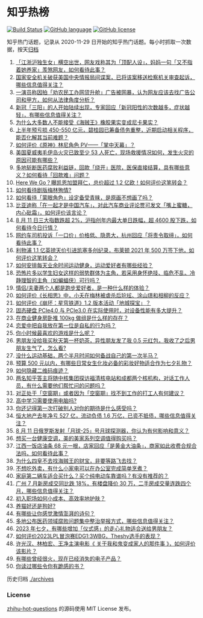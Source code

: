 # 知乎热榜
[![Build Status](https://github.com/ToWeLong/zhihu-hot-questions/workflows/CI/badge.svg)](https://github.com/ToWeLong/zhihu-hot-questions/actions)
[![GitHub language](https://img.shields.io/badge/language-golang-orange.svg)](https://golang.org/)
[![GitHub license](https://img.shields.io/github/license/ToWeLong/zhihu-hot-questions)](https://github.com/ToWeLong/zhihu-hot-questions/blob/main/LICENSE)

知乎热门话题，记录从 2020-11-29 日开始的知乎热门话题。每小时抓取一次数据，按天[归档](./archives)

<!-- BEGIN -->

1. [「江浙沪独生女」横空出世，网友戏称其为「顶配人设」，妈妈一句「又不指着她养家」羡煞网友，如何看待此事？](https://www.zhihu.com/question/616588055)
1. [国家安全机关破获美国中央情报局间谍案，已将该案移送检察机关审查起诉，哪些信息值得关注？](https://www.zhihu.com/question/616733499)
1. [一演员称因拍「劝农民工办网贷升舱」广告被网暴，认为网友应该去找广告公司和甲方，如何从法律角度分析？](https://www.zhihu.com/question/616589092)
1. [新冠「三阳」的人开始陆续出现，专家回应「新冠阳性的次数越多，症状越轻」，有哪些信息值得关注？](https://www.zhihu.com/question/616741804)
1. [为什么大多数人不能接受《海贼王》橡胶果实变成尼卡果实？](https://www.zhihu.com/question/533136381)
1. [上半年预亏损 450-550 亿元，碧桂园已筹备债务重整，近期启动相关程序，能否化解其当前难题？](https://www.zhihu.com/question/616735161)
1. [如何评价《原神》林尼角色 PV——「掌中天幕」？](https://www.zhihu.com/question/616627346)
1. [美国夏威夷毛伊岛火灾已致至少 53 人死亡，现场救援情况如何，发生火灾的原因可能有哪些？](https://www.zhihu.com/question/616605958)
1. [多地斩断医药腐败利益链，回款「绕开」医院，医保直接结算，具有哪些意义？如何看待「回款难」问题？](https://www.zhihu.com/question/616744062)
1. [Here We Go？曝凯恩加盟拜仁，总价超过 1.2 亿欧！如何评价这笔转会？](https://www.zhihu.com/question/616773323)
1. [如何看待剧版梅林殉情?](https://www.zhihu.com/question/616709449)
1. [如何看待「蒙眼角色」设定备受青睐，是原画不想画了吗？](https://www.zhihu.com/question/616413389)
1. [比亚迪称「在一起才是中国汽车」，对此汽车商业评论贾可发文「嘴上蜜糖，内心砒霜」，如何评价该言论？](https://www.zhihu.com/question/616764307)
1. [8 月 11 日三大指数跌超 2%，沪指创年内最大单日跌幅，超 4600 股下跌，如何看待今日行情？](https://www.zhihu.com/question/616740644)
1. [网约车司机投诉「一口价」价格低、隐患大，杭州回应「将责令取缔」，如何看待此事？](https://www.zhihu.com/question/616609142)
1. [利物浦 1.1 亿英镑天价引进凯塞多创纪录，布莱顿 2021 年 500 万签下他，如何评价这笔转会？](https://www.zhihu.com/question/616748155)
1. [如何安排每天业余时间运动健身，运动爱好者有哪些经验？](https://www.zhihu.com/question/616071820)
1. [恐怖片多以学生妇女这样的弱势群体为主角，若采用身怀绝技、临危不乱、冷静理智的主角（如蝙蝠侠）可行吗？](https://www.zhihu.com/question/613609449)
1. [情侣/夫妻两个人都是跑步爱好者，是一种什么样的体验？](https://www.zhihu.com/question/614926005)
1. [如何评价《长相思》中，小夭在梅林被虐杀后玱玹、涂山璟和相柳的反应？](https://www.zhihu.com/question/616697841)
1. [如何评价《崩坏：星穹铁道》1.2 版本活动「地城探宝」？](https://www.zhihu.com/question/616571264)
1. [固态硬盘 PCIe4.0 与 PCIe3.0 在实际使用时，对设备性能有多大提升？](https://www.zhihu.com/question/615710656)
1. [在商业健身房卧推 100kg 做组是什么样的存在？](https://www.zhihu.com/question/615424969)
1. [恋爱中把自我放在第一位是自私的行为吗？](https://www.zhihu.com/question/614078531)
1. [你小时候最喜欢的游戏是什么呢？](https://www.zhihu.com/question/615342209)
1. [男朋友没给我买秋天第一杯奶茶，异性朋友发了我 0.5 元红包，我收了之后男朋友生气了，怎么看?](https://www.zhihu.com/question/616338022)
1. [没什么运动基础，两个半月时间如何备战自己的第一次半马？](https://www.zhihu.com/question/615095932)
1. [预算 500 元以内，有哪些日常女生化妆必备的彩妆好物适合作为七夕礼物？](https://www.zhihu.com/question/614864827)
1. [如何隐藏二维码痕迹？](https://www.zhihu.com/question/613580729)
1. [两名知乎答主将随中核集团探访福清核电站和成都两个核机构，对话工作人员，有什么需要他们帮忙问的问题吗？](https://www.zhihu.com/question/616234429)
1. [对正处于「空窗期」或者因为「空窗期」找不到工作的打工人有何建议？](https://www.zhihu.com/question/616748194)
1. [高中学习需要使用电脑吗?](https://www.zhihu.com/question/614115870)
1. [你还记得第一次打破别人对你的期待是什么感受吗？](https://www.zhihu.com/question/615961607)
1. [恒大地产去年净亏 527 亿，流动负债 1.6 万亿，已资不抵债，哪些信息值得关注？](https://www.zhihu.com/question/616734762)
1. [8 月 11 日俄罗斯发射「月球-25」号月球探测器，你认为有何影响和意义？](https://www.zhihu.com/question/616736076)
1. [想买一台健康空调，美的美家系列空调值得购买吗？](https://www.zhihu.com/question/616574212)
1. [江西一饭店油条 68 元一根，店家回应「是黄金大油条」，商家如此收费合规合法吗，如何看待此事？](https://www.zhihu.com/question/616060943)
1. [为什么四皇不去找海贼王的财宝，非要等路飞去找？](https://www.zhihu.com/question/439971074)
1. [不想吃外卖，有什么小家电可以在办公室完成简单烹煮？](https://www.zhihu.com/question/614477498)
1. [家庭第二辆车适合买什么？买个纯电动车靠谱吗？有没有推荐的？](https://www.zhihu.com/question/274506149)
1. [广州 7 月新房成交同比跌 18%，有楼盘降价 30 万，二手房成交量连跌四个月，哪些信息值得关注？](https://www.zhihu.com/question/616737113)
1. [初入职场如何小成本、高效率地护肤？](https://www.zhihu.com/question/614242720)
1. [养猫好还是狗好?](https://www.zhihu.com/question/615727940)
1. [有哪些让你感觉激情澎湃的诗句？](https://www.zhihu.com/question/616199899)
1. [多地公布医药领域腐败问题集中整治举报方式，哪些信息值得关注？](https://www.zhihu.com/question/616606042)
1. [2023 年七夕，有哪些增加「仪式感」的走心礼物适合送给男朋友？](https://www.zhihu.com/question/614864753)
1. [如何评价2023LPL冒泡赛EDG1:3WBG，Theshy选手的表现？](https://www.zhihu.com/question/616512909)
1. [许光汉、林柏宏、王净主演电影《 关于我和鬼变成家人的那件事 》，如何评价该影片？](https://www.zhihu.com/question/579439752)
1. [有哪些曾经很火，现在已经消失的电子产品？](https://www.zhihu.com/question/615046408)
1. [你读过哪些令你有跪感的书？](https://www.zhihu.com/question/310681355)

<!-- END -->

历史归档 [./archives](./archives)


### License
[zhihu-hot-questions](https://github.com/towelong/zhihu-hot-questions) 的源码使用 MIT License 发布。